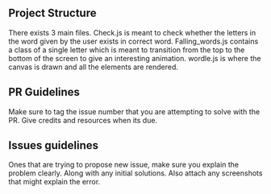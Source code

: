 ## Project Structure

There exists 3 main files. Check.js is meant to check whether the letters in the word given by the user exists in correct word. Falling_words.js contains a class of a single letter which is meant to transition from the top to the bottom of the screen to give an interesting animation. wordle.js is where the canvas is drawn and all the elements are rendered.

## PR Guidelines

Make sure to tag the issue number that you are attempting to solve with the PR. Give credits and resources when its due.

## Issues guidelines

Ones that are trying to propose new issue, make sure you explain the problem clearly. Along with any initial solutions. Also attach any screenshots that might explain the error.
